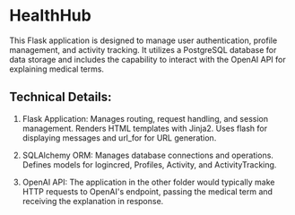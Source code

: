 # HealthHub

This Flask application is designed to manage user authentication, profile management, and activity tracking. It utilizes a PostgreSQL database for data storage and includes the capability to interact with the OpenAI API for explaining medical terms.



## Technical Details:
1. Flask Application:
    Manages routing, request handling, and session management.
    Renders HTML templates with Jinja2.
    Uses flash for displaying messages and url_for for URL generation.

2. SQLAlchemy ORM:
    Manages database connections and operations.
    Defines models for logincred, Profiles, Activity, and ActivityTracking.

3. OpenAI API:
    The application in the other folder would typically make HTTP requests to OpenAI's endpoint, passing the medical term and receiving the explanation in response.